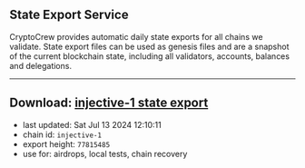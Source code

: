 ## State Export Service
CryptoCrew provides automatic daily state exports for all chains we validate. State export files can be used as genesis files and are a snapshot of the current blockchain state, including all validators, accounts, balances and delegations.

---
**Download: [injective-1 state export](https://dl-eu2.ccvalidators.com/SERVICE/injective/injective-1_export_77815485.json)**
---

- last updated: Sat Jul 13 2024 12:10:11
- chain id: `injective-1`
- export height: `77815485`
- use for: airdrops, local tests, chain recovery
